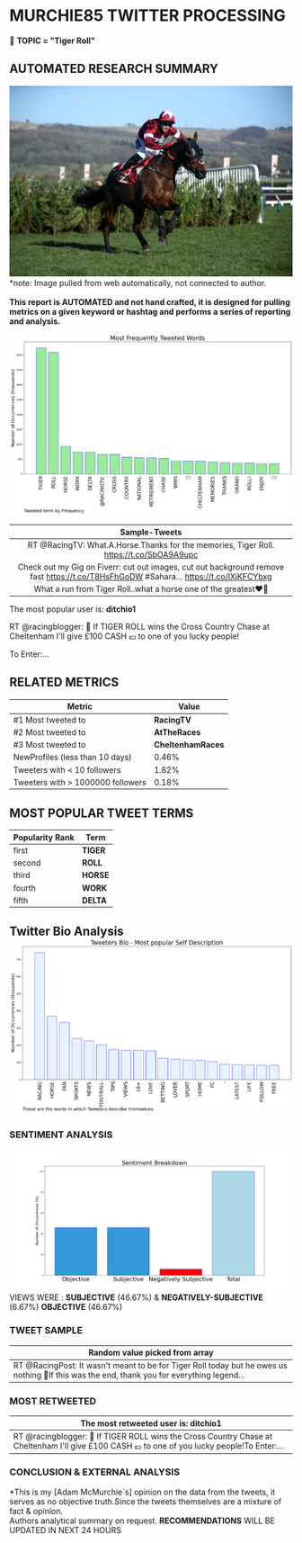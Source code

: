 # MURCHIE85 TWITTER PROCESSING 
&#x1F34E; **TOPIC = "Tiger Roll"**

## AUTOMATED RESEARCH SUMMARY

![image](assets/2022-03-16hashtagImage.png)*note: Image pulled from web automatically, not connected to author.
<br></br>
<b> This report is AUTOMATED and not hand crafted, it is designed for pulling metrics on a given keyword or hashtag and performs a series of reporting and analysis.</b>



![image](assets/2022-03-16TWEETS.png)



|                **Sample-Tweets**        |
| :-------------: |
| RT @RacingTV: What.A.Horse.Thanks for the memories, Tiger Roll. https://t.co/SbOA9A9upc |
| Check out my Gig on Fiverr: cut out images, cut out background remove fast https://t.co/T8HsFhGoDW #Sahara… https://t.co/lXjKFCYbxg |
| What a run from Tiger Roll..what a horse one of the greatest❤️👏 |

The most popular user is: **ditchio1**
<div class="alert alert-block alert-danger"> RT @racingblogger: 🐯 If TIGER ROLL wins the Cross Country Chase at Cheltenham I'll give £100 CASH 💷 to one of you lucky people!

To Enter:…</div>

## RELATED METRICS<br>
| Metric | Value |
| ------------- | ------------- |
| #1 Most tweeted to  | **RacingTV** |
| #2 Most tweeted to  | **AtTheRaces** |
| #3 Most tweeted to  | **CheltenhamRaces** |
| NewProfiles (less than 10 days) | 0.46%  |
| Tweeters with < 10 followers  | 1.82%|
| Tweeters with > 1000000 followers  | 0.18%  |



## MOST POPULAR TWEET TERMS 


| Popularity Rank  | Term |
| ------------- | ------------- |
| first  | **TIGER**  |
| second  | **ROLL**  |
| third  | **HORSE** |
| fourth  | **WORK**  |
| fifth  | **DELTA**  |


## Twitter Bio Analysis![image](assets/2022-03-16BIO.png)
### SENTIMENT ANALYSIS
![image](assets/2022-03-16sentiment.png)
VIEWS WERE : **SUBJECTIVE**  (46.67%) & **NEGATIVELY-SUBJECTIVE** (6.67%) **OBJECTIVE** (46.67%)

### TWEET SAMPLE 
| Random value picked from array |
| ------------- |
|RT @RacingPost: It wasn't meant to be for Tiger Roll today but he owes us nothing 🐅If this was the end, thank you for everything legend… |

### MOST RETWEETED 

| The most retweeted user is: **ditchio1**  |
| ------------- |
| RT @racingblogger: 🐯 If TIGER ROLL wins the Cross Country Chase at Cheltenham I'll give £100 CASH 💷 to one of you lucky people!To Enter:… |

### CONCLUSION & EXTERNAL ANALYSIS

*This is my [Adam McMurchie`s] opinion on the data from the tweets, it serves as no objective truth.Since the tweets themselves are a mixture of fact & opinion.<br>
Authors analytical summary on request.
**RECOMMENDATIONS** WILL BE UPDATED IN NEXT  24 HOURS <br>